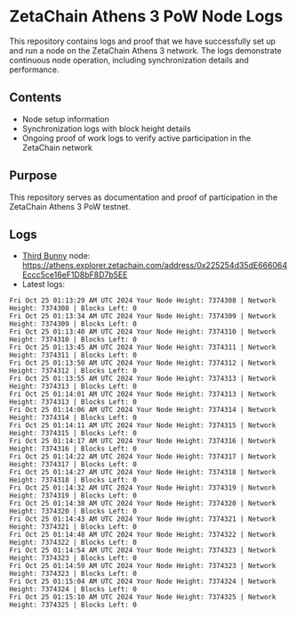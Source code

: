 # ZetaChain Athens 3 PoW Node Logs
This repository contains logs and proof that we have successfully set up and run a node on the ZetaChain Athens 3 network. The logs demonstrate continuous node operation, including synchronization details and performance.

## Contents
- Node setup information
- Synchronization logs with block height details
- Ongoing proof of work logs to verify active participation in the ZetaChain network

## Purpose
This repository serves as documentation and proof of participation in the ZetaChain Athens 3 PoW testnet.

## Logs

- [Third Bunny](https://thirdbunny.xyz/) node: https://athens.explorer.zetachain.com/address/0x225254d35dE666064Eccc5ce16eF1D8bF8D7b5EE
- Latest logs:
```
Fri Oct 25 01:13:29 AM UTC 2024 Your Node Height: 7374308 | Network Height: 7374308 | Blocks Left: 0
Fri Oct 25 01:13:34 AM UTC 2024 Your Node Height: 7374309 | Network Height: 7374309 | Blocks Left: 0
Fri Oct 25 01:13:40 AM UTC 2024 Your Node Height: 7374310 | Network Height: 7374310 | Blocks Left: 0
Fri Oct 25 01:13:45 AM UTC 2024 Your Node Height: 7374311 | Network Height: 7374311 | Blocks Left: 0
Fri Oct 25 01:13:50 AM UTC 2024 Your Node Height: 7374312 | Network Height: 7374312 | Blocks Left: 0
Fri Oct 25 01:13:55 AM UTC 2024 Your Node Height: 7374313 | Network Height: 7374313 | Blocks Left: 0
Fri Oct 25 01:14:01 AM UTC 2024 Your Node Height: 7374313 | Network Height: 7374313 | Blocks Left: 0
Fri Oct 25 01:14:06 AM UTC 2024 Your Node Height: 7374314 | Network Height: 7374314 | Blocks Left: 0
Fri Oct 25 01:14:11 AM UTC 2024 Your Node Height: 7374315 | Network Height: 7374315 | Blocks Left: 0
Fri Oct 25 01:14:17 AM UTC 2024 Your Node Height: 7374316 | Network Height: 7374316 | Blocks Left: 0
Fri Oct 25 01:14:22 AM UTC 2024 Your Node Height: 7374317 | Network Height: 7374317 | Blocks Left: 0
Fri Oct 25 01:14:27 AM UTC 2024 Your Node Height: 7374318 | Network Height: 7374318 | Blocks Left: 0
Fri Oct 25 01:14:32 AM UTC 2024 Your Node Height: 7374319 | Network Height: 7374319 | Blocks Left: 0
Fri Oct 25 01:14:38 AM UTC 2024 Your Node Height: 7374320 | Network Height: 7374320 | Blocks Left: 0
Fri Oct 25 01:14:43 AM UTC 2024 Your Node Height: 7374321 | Network Height: 7374321 | Blocks Left: 0
Fri Oct 25 01:14:48 AM UTC 2024 Your Node Height: 7374322 | Network Height: 7374322 | Blocks Left: 0
Fri Oct 25 01:14:54 AM UTC 2024 Your Node Height: 7374323 | Network Height: 7374323 | Blocks Left: 0
Fri Oct 25 01:14:59 AM UTC 2024 Your Node Height: 7374323 | Network Height: 7374323 | Blocks Left: 0
Fri Oct 25 01:15:04 AM UTC 2024 Your Node Height: 7374324 | Network Height: 7374324 | Blocks Left: 0
Fri Oct 25 01:15:10 AM UTC 2024 Your Node Height: 7374325 | Network Height: 7374325 | Blocks Left: 0
```
